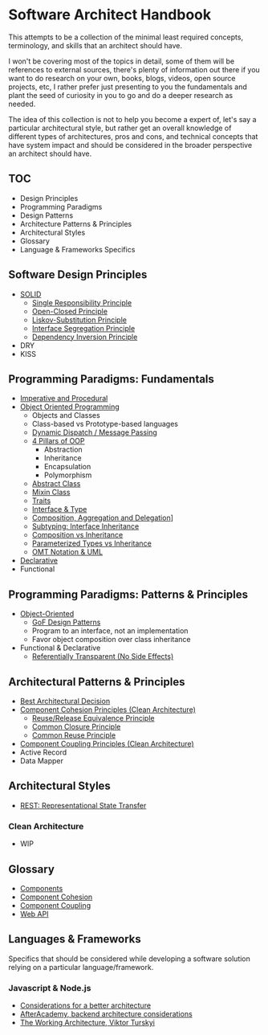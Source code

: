 # Software Architect Handbook

This attempts to be a collection of the minimal least required concepts, terminology, and skills that an architect should have.

I won't be covering most of the topics in detail, some of them will be references to external sources, there's plenty of information out there if you want to do research on your own, books, blogs, videos, open source projects, etc, I rather prefer just presenting to you the fundamentals and plant the seed of curiosity in you to go and do a deeper research as needed.

The idea of this collection is not to help you become a expert of, let's say a particular architectural style, but rather get an overall knowledge of different types of architectures, pros and cons, and technical concepts that have system impact and should be considered in the broader perspective an architect should have.

## TOC

* Design Principles
* Programming Paradigms
* Design Patterns
* Architecture Patterns & Principles
* Architectural Styles
* Glossary
* Language & Frameworks Specifics

## Software Design Principles

* [SOLID](./principles/solid)
	* [Single Responsibility Principle](./principles/solid/srp.md)
	* [Open-Closed Principle](./principles/solid/ocp.md)
	* [Liskov-Substitution Principle](./principles/solid/lsp.md)
	* [Interface Segregation Principle](./principles/solid/isp.md)
	* [Dependency Inversion Principle](./principle/solid/dip.md)
* DRY
* KISS

## Programming Paradigms: Fundamentals

* [Imperative and Procedural](./paradigms/imperative)
* [Object Oriented Programming](./paradigms/oop)
	* Objects and Classes
	* Class-based vs Prototype-based languages
	* [Dynamic Dispatch / Message Passing](./paradigms/oop/dynamic-dispatch.md)
	* [4 Pillars of OOP](./paradigms/oop/4pillars.md)
		* Abstraction
		* Inheritance
		* Encapsulation
		* Polymorphism
	* [Abstract Class](./paradigms/oop/abstract-class.md)
	* [Mixin Class](./paradigms/oop/mixin.md)
	* [Traits](./paradigms/oop/traits.md)
	* [Interface & Type](./paradigms/oop/interface.md)
	* [Composition, Aggregation and Delegation](./paradigms/oop/cad.md)]
	* [Subtyping: Interface Inheritance](./paradigms/oop/subtyping.md)
	* [Composition vs Inheritance](./paradigms/oop/inheritance-composition.md)
	* [Parameterized Types vs Inheritance](./paradigms/oop/inheritance-parameterized.md)
	* [OMT Notation & UML](./paradigms/notations.md)
* [Declarative](./paradigms/declarative)
* Functional

## Programming Paradigms: Patterns & Principles

* [Object-Oriented](./paradigms/oop/design-principles.md)
	* [GoF Design Patterns](https://github.com/herrera-ignacio/design_patterns/)
	* Program to an interface, not an implementation
	* Favor object composition over class inheritance
* Functional & Declarative
	* [Referentially Transparent (No Side Effects)](./principles/functional/referentially-transparent.md)

## Architectural Patterns & Principles

* [Best Architectural Decision](./principles/architectural.md)
* [Component Cohesion Principles (Clean Architecture)](./principles/component-cohesion)
	* [Reuse/Release Equivalence Principle](./principles/component-cohesion/rep.md)
	* [Common Closure Principle](./principles/component-cohesion/ccp.md)
	* [Common Reuse Principle](./principles/component-cohesion/crp.md)
* [Component Coupling Principles (Clean Architecture)](./principles/component-coupling)
* Active Record
* Data Mapper

## Architectural Styles

* [REST: Representational State Transfer](./architectures/rest)

### Clean Architecture

* WIP

## Glossary

* [Components](./glossary/components)
* [Component Cohesion](./glossary/component-cohesion)
* [Component Coupling](./glossary/component-coupling)
* [Web API](./glossary/web-api)

## Languages & Frameworks

Specifics that should be considered while developing a software solution relying on a particular language/framework.

### Javascript & Node.js

* [Considerations for a better architecture](./js/considerations.md)
* [AfterAcademy, backend architecture considerations](https://afteracademy.com/blog/design-node-js-backend-architecture-like-a-pro)
* [The Working Architecture, Viktor Turskyi](js/working-architecture)
